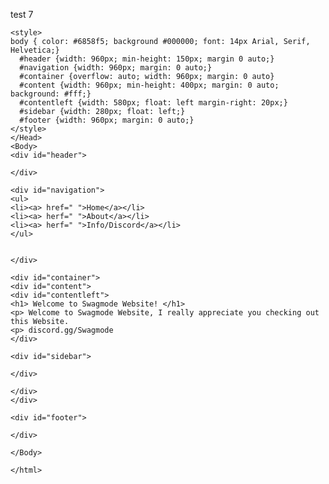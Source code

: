 test 7
<html>
  <Head>
    <title> Swagmode </title>
    
    <style>
    body { color: #6858f5; background #000000; font: 14px Arial, Serif, Helvetica;}
      #header {width: 960px; min-height: 150px; margin 0 auto;}
      #navigation {width: 960px; margin: 0 auto;}
      #container {overflow: auto; width: 960px; margin: 0 auto}
      #content {width: 960px; min-height: 400px; margin: 0 auto; background: #fff;}
      #contentleft {width: 580px; float: left margin-right: 20px;}
      #sidebar {width: 280px; float: left;}
      #footer {width: 960px; margin: 0 auto;}
    </style>
    </Head>
    <Body>
    <div id="header">
    
    </div>
    
    <div id="navigation">    
    <ul>
    <li><a> href=" ">Home</a></li>
    <li><a> herf=" ">About</a></li>
    <li><a> herf=" ">Info/Discord</a></li>
    </ul>


    </div>
    
    <div id="container">
    <div id="content">
    <div id="contentleft">
    <h1> Welcome to Swagmode Website! </h1>
    <p> Welcome to Swagmode Website, I really appreciate you checking out this Website.
    <p> discord.gg/Swagmode
    </div>
    
    <div id="sidebar">
    
    </div>

    </div>
    </div>
    
    <div id="footer">
    
    </div>
    
    </Body>
    
    </html>
